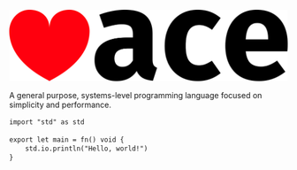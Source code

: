 <p align="center"><img src="assets/logo.svg" /></p>

A general purpose, systems-level programming language focused on simplicity and performance.

```ace
import "std" as std

export let main = fn() void {
    std.io.println("Hello, world!")
}
```